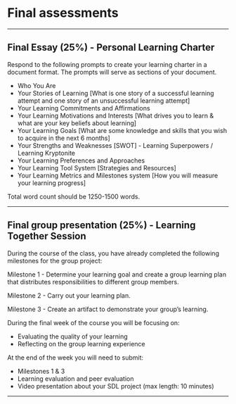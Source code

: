 # Final assessments

---

## **Final Essay (25%) - Personal Learning Charter**

Respond to the following prompts to create your learning charter in a document format. The prompts will serve as sections of your document.  

- Who You Are
- Your Stories of Learning [What is one story of a successful learning attempt and one story of an unsuccessful learning attempt]
- Your Learning Commitments and Affirmations
- Your Learning Motivations and Interests [What drives you to learn & what are your key beliefs about learning]
- Your Learning Goals [What are some knowledge and skills that you wish to acquire in the next 6 months]
- Your Strengths and Weaknesses [SWOT] - Learning Superpowers / Learning Kryptonite
- Your Learning Preferences and Approaches
- Your Learning Tool System  [Strategies and Resources]
- Your Learning Metrics and Milestones system [How you will measure your learning progress]

Total word count should be 1250-1500 words.

---

## **Final group presentation (25%) - Learning Together Session**

During the course of the class, you have already completed the following milestones for the group project:

Milestone 1 -  Determine your learning goal and create a group learning plan that distributes responsibilities to different group members.

Milestone 2 - Carry out your learning plan.

Milestone 3 - Create an artifact to demonstrate your group’s learning.

During the final week of the course you will be focusing on:

- Evaluating the quality of your learning
- Reflecting on the group learning experience

At the end of the week you will need to submit:

- Milestones 1 & 3
- Learning evaluation and peer evaluation
- Video presentation about your SDL project (max length: 10 minutes)

---